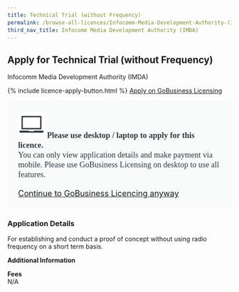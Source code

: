 ```yaml
---
title: Technical Trial (without Frequency)
permalink: /browse-all-licences/Infocomm-Media-Development-Authority-(IMDA)/Technical-Trial-(without-Frequency)
third_nav_title: Infocomm Media Development Authority (IMDA)
---
```


## Apply for Technical Trial (without Frequency)

Infocomm Media Development Authority (IMDA)

{% include licence-apply-button.html %}
<a class="btn" id = "desktopNotice" href="https://licence1.business.gov.sg/feportal/web/frontier/eAdvisor?redirection=true&selectedLicenceIds=10071" target="_blank" rel="noopener">Apply on GoBusiness Licensing</a>
<div id = "mobileNotice" style="background: #F9FAFA; border-radius: 5px; width: auto; height: auto; padding: 24px 24px; font-size: 18px; color: #313840;">
<img src="/images/laptop.svg" alt="" style="height: 60px; width: 60px; margin-left: 0px;">
<span style="font-weight: bold; font-family: hknova-bold; font-size: 18px; ">Please use desktop / laptop to apply for this licence.</span><br>
<span style="font-family: hknova-regular;">You can only view application details and make payment via mobile. Please use GoBusiness Licensing on desktop to use all features.</span><br><br>
<a id="mobileNotice" href="https://licence1.business.gov.sg/feportal/web/frontier/eAdvisor?redirection=true&selectedLicenceIds=10071" target="_blank" rel="noopener">Continue to GoBusiness Licencing anyway</a>
</div>

<H3>Application Details</H3>

<p>For establishing and conduct a proof of concept without using radio frequency on a short term basis.</p>

<strong>Additional Information</strong>

<p><strong>Fees</strong><br />N/A</p>